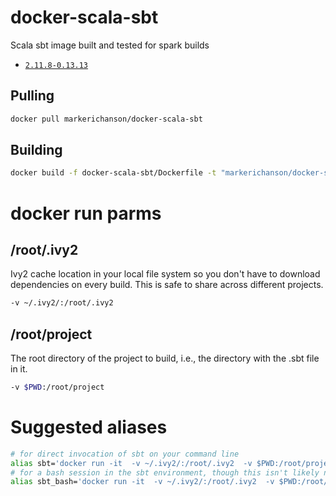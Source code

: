 # docker-scala-sbt
Scala sbt image built and tested for spark builds


* [`2.11.8-0.13.13`](https://hub.docker.com/r/markerichanson/docker-scala-sbt/)

## Pulling
```sh
docker pull markerichanson/docker-scala-sbt
```

## Building
```sh
docker build -f docker-scala-sbt/Dockerfile -t "markerichanson/docker-scala-sbt:2.11.8-0.13.13" --build-arg SBT_VERSION=0.13.13 .
```

# docker run parms
## /root/.ivy2
Ivy2 cache location in your local file system so you don't have to download dependencies on every build.
This is safe to share across different projects.
```sh
-v ~/.ivy2/:/root/.ivy2
```
## /root/project
The root directory of the project to build, i.e., the directory with the .sbt file in it.
```sh
-v $PWD:/root/project
```

# Suggested aliases
```sh
# for direct invocation of sbt on your command line
alias sbt='docker run -it  -v ~/.ivy2/:/root/.ivy2  -v $PWD:/root/project markerichanson/docker-scala-sbt:2.11.8-0.13.13 sbt'
# for a bash session in the sbt environment, though this isn't likely needed except for debuging the image
alias sbt_bash='docker run -it  -v ~/.ivy2/:/root/.ivy2  -v $PWD:/root/project markerichanson/docker-scala-sbt:2.11.8-0.13.13 bash --login'
```


